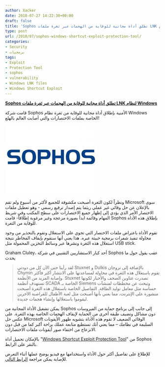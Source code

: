 ```yaml
---
author: Xacker
date: 2010-07-27 14:22:30+00:00
draft: false
title: 'Sophos تطلق أداة مجانية للوقاية من الهجمات عبر ثغرة ملفات LNK لنظام Windows  '
type: post
url: /2010/07/sophos-windows-shortcut-exploit-protection-tool/
categories:
- Security
- برمجيات
tags:
- Exploit
- Protection Tool
- sophos
- vulnerability
- Windows LNK files
- Windows Shortcut Exploit
---
```


**[Sophos تطلق أداة مجانية للوقاية من الهجمات عبر ثغرة ملفات LNK لنظام Windows](https://www.it-scoop.com/2010/07/sophos-windows-shortcut-exploit-protection-tool)**




قامت شركة Sophos الأمنية بإطلاق أداة مجانية للوقاية من ثغرة نظام Windows الخاصة بملفات الاختصارات والتي أصابت العالم بالهلع!




[![](sophos-logo-300x225.jpg)
](https://www.it-scoop.com/2010/07/sophos-windows-shortcut-exploit-protection-tool)


ونظراً لكون الثغرة أصبحت مكشوفة للجميع لأكثر من أسبوع ولم تقم Microsoft سوى بالإعلان عن حل وقائي غير عملي ريثما يتم إصدار ترقيع رسمي - وهو تعطيل ملفات الاختصار الأمر الذي يؤدي إلى إظهار جميع الاختصارات على سطح المكتب وفي شريط المهام وقائمة ابدأ بصورة مزعجة وغير مرغوبة إطلاقاً- قامت Sophos بإطلاق هذه الأداة للوقاية من الثغرة.

تقوم الأداة باعتراض ملفات الاختصار التي تحوي على الاستغلال وتقوم بالتحذير من وجود محاولة تنفيذ شفرات برمجية خبيثة عبره. هذا يعني أنها ستقوم بإيقاف المخاطر نتيجة استغلال هذه الثغرة ونشرها عبر وسائط التخزين المحمولة مثل USB stick.

Graham Cluley، أحد كبار الاستشاريين التقنيين في شركة Sophos عقب يقول حول ما يحدث


<blockquote>لقد رأينا حتى الآن كل من دودتي Stuxnet و Dulkis بالإضافة إلى تروجان Chymin تقوم باستغلال هذه الثغرة في محاولة لمساعدتها على الانتشار أكثر فأكثر وإصابة المزيد من الأنظمة. Stuxnet تصدرت عناوين الصحف والأخبار لكونها تستهدف أنظمة SCADA الخاصة بـ Siemens وتبحث عن مخططات لمنشآت حساسة مثل معامل توليد الطاقة. التفاصيل الخاصة باستغلال هذه الثغرة أصبحت منشورة على الإنترنت، مما يعني بأنها أصبحت مثل لعبة الأطفال للقراصنة الآخرين ليقوموا باستغلالها وإنشاء هجمات جديدة.</blockquote>


يمكن تشغيل الأداة المجانية من Sophos إلى جانب إلى برنامج حماية من الفيروسات دون مشاكل وتضيف طبقة أخرى من الحماية لإيقاف الهجمات الخاصة بهذه الثغرة. على عكس حل Microsoft الوقائي الضعيف لا تقوم هذه الأداة بتشويه ظهور الأيقونات السليمة في نظامك – مما يعني أنك تستطيع متابعة عملك براحة أكبر كما من قبل دون الانزعاج من اختفاء صور أيقونات ملفات الاختصارات.

بالإمكان تحميل أداة "[Windows Shortcut Exploit Protection Tool](http://downloads.sophos.com/custom-tools/Sophos%20Windows%20Shortcut%20Exploit%20Protection%20Tool.msi)" من Sophos بالنقر على الرابط.

للإطلاع على تفاصيل أكثر حول الأداة واستخدامها مع فيديو يوضح عملها أثناء التعرض للإصابة يمكن مراجعة [الرابط التالي](http://www.sophos.com/products/free-tools/sophos-windows-shortcut-exploit-protection-tool.html).
